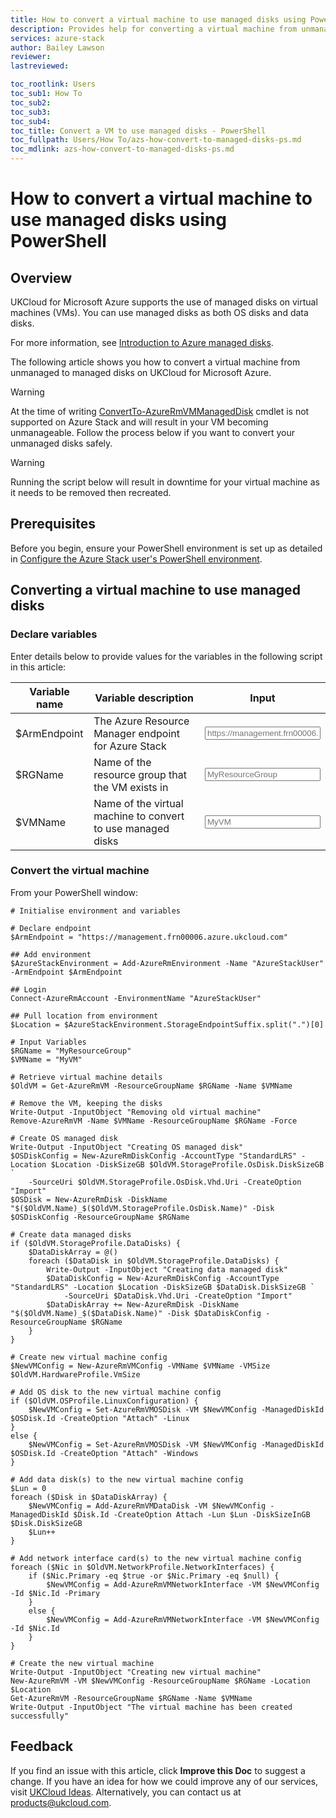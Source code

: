 ```yaml
---
title: How to convert a virtual machine to use managed disks using PowerShell | UKCloud Ltd
description: Provides help for converting a virtual machine from unmanaged to managed disks on UKCloud for Microsoft Azure
services: azure-stack
author: Bailey Lawson
reviewer:
lastreviewed:

toc_rootlink: Users
toc_sub1: How To
toc_sub2:
toc_sub3:
toc_sub4:
toc_title: Convert a VM to use managed disks - PowerShell
toc_fullpath: Users/How To/azs-how-convert-to-managed-disks-ps.md
toc_mdlink: azs-how-convert-to-managed-disks-ps.md
---
```


# How to convert a virtual machine to use managed disks using PowerShell

## Overview

UKCloud for Microsoft Azure supports the use of managed disks on virtual machines (VMs). You can use managed disks as both OS disks and data disks.

For more information, see [Introduction to Azure managed disks](https://docs.microsoft.com/en-us/azure/virtual-machines/windows/managed-disks-overview).

The following article shows you how to convert a virtual machine from unmanaged to managed disks on UKCloud for Microsoft Azure.

> [!WARNING]
> At the time of writing [ConvertTo-AzureRmVMManagedDisk](https://docs.microsoft.com/en-us/powershell/module/azurerm.compute/convertto-azurermvmmanageddisk?view=azurermps-6.13.0) cmdlet is not supported on Azure Stack and will result in your VM becoming unmanageable. Follow the process below if you want to convert your unmanaged disks safely.

> [!WARNING]
> Running the script below will result in downtime for your virtual machine as it needs to be removed then recreated.

## Prerequisites

Before you begin, ensure your PowerShell environment is set up as detailed in [Configure the Azure Stack user's PowerShell environment](azs-how-configure-powershell-users.md).

## Converting a virtual machine to use managed disks

### Declare variables

Enter details below to provide values for the variables in the following script in this article:

| Variable name   | Variable description                                               | Input            |
|-----------------|--------------------------------------------------------------------|------------------|
| \$ArmEndpoint   | The Azure Resource Manager endpoint for Azure Stack                | <form oninput="result.value=armendpoint.value" id="armendpoint" style="display: inline;"><input type="text" id="armendpoint" name="armendpoint" style="display: inline;" placeholder="https://management.frn00006.azure.ukcloud.com"/></form> |
| \$RGName        | Name of the resource group that the VM exists in                   | <form oninput="result.value=resourcegroup.value" id="resourcegroup" style="display: inline;"><input type="text" id="resourcegroup" name="resourcegroup" style="display: inline;" placeholder="MyResourceGroup"/></form> |
| \$VMName        | Name of the virtual machine to convert to use managed disks        | <form oninput="result.value=vmname.value" id="vmname" style="display: inline;"><input type="text" id="vmname" name="vmname" style="display: inline;" placeholder="MyVM"/></form> |

### Convert the virtual machine

From your PowerShell window:

<pre><code class="language-PowerShell"># Initialise environment and variables

# Declare endpoint
$ArmEndpoint = "<output form="armendpoint" name="result" style="display: inline;">https://management.frn00006.azure.ukcloud.com</output>"

## Add environment
$AzureStackEnvironment = Add-AzureRmEnvironment -Name "AzureStackUser" -ArmEndpoint $ArmEndpoint

## Login
Connect-AzureRmAccount -EnvironmentName "AzureStackUser"

## Pull location from environment
$Location = $AzureStackEnvironment.StorageEndpointSuffix.split(".")[0]

# Input Variables
$RGName = "<output form="resourcegroup" name="result" style="display: inline;">MyResourceGroup</output>"
$VMName = "<output form="vmname" name="result" style="display: inline;">MyVM</output>"

# Retrieve virtual machine details
$OldVM = Get-AzureRmVM -ResourceGroupName $RGName -Name $VMName

# Remove the VM, keeping the disks
Write-Output -InputObject "Removing old virtual machine"
Remove-AzureRmVM -Name $VMName -ResourceGroupName $RGName -Force

# Create OS managed disk
Write-Output -InputObject "Creating OS managed disk"
$OSDiskConfig = New-AzureRmDiskConfig -AccountType "StandardLRS" -Location $Location -DiskSizeGB $OldVM.StorageProfile.OsDisk.DiskSizeGB `
    -SourceUri $OldVM.StorageProfile.OsDisk.Vhd.Uri -CreateOption "Import"
$OSDisk = New-AzureRmDisk -DiskName "$($OldVM.Name)_$($OldVM.StorageProfile.OsDisk.Name)" -Disk $OSDiskConfig -ResourceGroupName $RGName

# Create data managed disks
if ($OldVM.StorageProfile.DataDisks) {
    $DataDiskArray = @()
    foreach ($DataDisk in $OldVM.StorageProfile.DataDisks) {
        Write-Output -InputObject "Creating data managed disk"
        $DataDiskConfig = New-AzureRmDiskConfig -AccountType "StandardLRS" -Location $Location -DiskSizeGB $DataDisk.DiskSizeGB `
            -SourceUri $DataDisk.Vhd.Uri -CreateOption "Import"
        $DataDiskArray += New-AzureRmDisk -DiskName "$($OldVM.Name)_$($DataDisk.Name)" -Disk $DataDiskConfig -ResourceGroupName $RGName
    }
}

# Create new virtual machine config
$NewVMConfig = New-AzureRmVMConfig -VMName $VMName -VMSize $OldVM.HardwareProfile.VmSize

# Add OS disk to the new virtual machine config
if ($OldVM.OSProfile.LinuxConfiguration) {
    $NewVMConfig = Set-AzureRmVMOSDisk -VM $NewVMConfig -ManagedDiskId $OSDisk.Id -CreateOption "Attach" -Linux
}
else {
    $NewVMConfig = Set-AzureRmVMOSDisk -VM $NewVMConfig -ManagedDiskId $OSDisk.Id -CreateOption "Attach" -Windows
}

# Add data disk(s) to the new virtual machine config
$Lun = 0
foreach ($Disk in $DataDiskArray) {
    $NewVMConfig = Add-AzureRmVMDataDisk -VM $NewVMConfig -ManagedDiskId $Disk.Id -CreateOption Attach -Lun $Lun -DiskSizeInGB $Disk.DiskSizeGB
    $Lun++
}

# Add network interface card(s) to the new virtual machine config
foreach ($Nic in $OldVM.NetworkProfile.NetworkInterfaces) {
    if ($Nic.Primary -eq $true -or $Nic.Primary -eq $null) {
        $NewVMConfig = Add-AzureRmVMNetworkInterface -VM $NewVMConfig -Id $Nic.Id -Primary
    }
    else {
        $NewVMConfig = Add-AzureRmVMNetworkInterface -VM $NewVMConfig -Id $Nic.Id
    }
}

# Create the new virtual machine
Write-Output -InputObject "Creating new virtual machine"
New-AzureRmVM -VM $NewVMConfig -ResourceGroupName $RGName -Location $Location
Get-AzureRmVM -ResourceGroupName $RGName -Name $VMName
Write-Output -InputObject "The virtual machine has been created successfully"
</code></pre>

## Feedback

If you find an issue with this article, click **Improve this Doc** to suggest a change. If you have an idea for how we could improve any of our services, visit [UKCloud Ideas](https://ideas.ukcloud.com). Alternatively, you can contact us at <products@ukcloud.com>.
